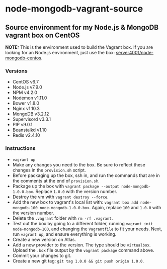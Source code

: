 # node-mongodb-vagrant-source

## Source environment for my Node.js & MongoDB vagrant box on CentOS

**NOTE:** This is the environment used to build the Vagrant box. If you are looking for an Node.js environment, just use the box: [server4001/node-mongodb-centos](https://atlas.hashicorp.com/server4001/boxes/node-mongodb-centos).


### Versions

* CentOS v6.7
* Node.js v7.9.0
* NPM v4.2.0
* Nodemon v1.11.0
* Bower v1.8.0
* Nginx v1.10.3
* MongoDB v3.2.12
* Supervisord v3.3.1
* PIP v9.0.1
* Beanstalkd v1.10
* Redis v2.4.10

### Instructions

* `vagrant up`
* Make any changes you need to the box. Be sure to reflect these changes in the `provision.sh` script.
* Before packaging up the box, ssh in, and run the commands that are in the comments at the end of `provision.sh`.
* Package up the box with `vagrant package --output node-mongodb-1.0.0.box`. Replace `1.0.0` with the version number.
* Destroy the vm with `vagrant destroy --force`.
* Add the new box to vagrant's local list with: `vagrant box add node-mongodb-100 node-mongodb-1.0.0.box`. Again, replace `100` and `1.0.0` with the version number.
* Delete the `.vagrant` folder with `rm -rf .vagrant`.
* Test out the box by going to a different folder, running `vagrant init node-mongodb-100`, and changing the `Vagrantfile` to fit your needs. Next, run `vagrant up`, and ensure everything is working.
* Create a new version on Atlas.
* Add a new provider to the version. The type should be `virtualbox`. Upload the `.box` file output by the `vagrant package` command above.
* Commit your changes to git.
* Create a new git tag: `git tag 1.0.0 && git push origin 1.0.0`.
